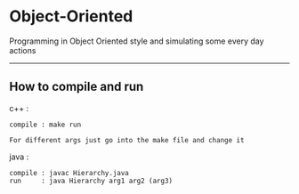# Object-Oriented

Programming in Object Oriented style and simulating some every day actions

-------------------------------
How to compile and run
-------------------------------
c++  :

	compile : make run
	
	For different args just go into the make file and change it
  
java :

	compile : javac Hierarchy.java  
	run     : java Hierarchy arg1 arg2 (arg3)
